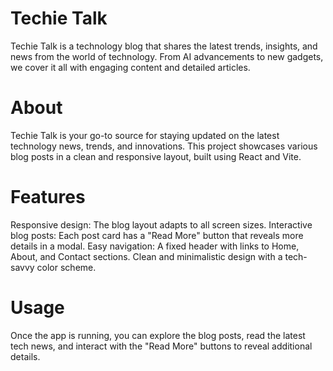 # Techie Talk
Techie Talk is a technology blog that shares the latest trends, insights, and news from the world of technology. From AI advancements to new gadgets, we cover it all with engaging content and detailed articles.
# About
Techie Talk is your go-to source for staying updated on the latest technology news, trends, and innovations. This project showcases various blog posts in a clean and responsive layout, built using React and Vite.
# Features
Responsive design: The blog layout adapts to all screen sizes.
Interactive blog posts: Each post card has a "Read More" button that reveals more details in a modal.
Easy navigation: A fixed header with links to Home, About, and Contact sections.
Clean and minimalistic design with a tech-savvy color scheme.
# Usage
Once the app is running, you can explore the blog posts, read the latest tech news, and interact with the "Read More" buttons to reveal additional details.
